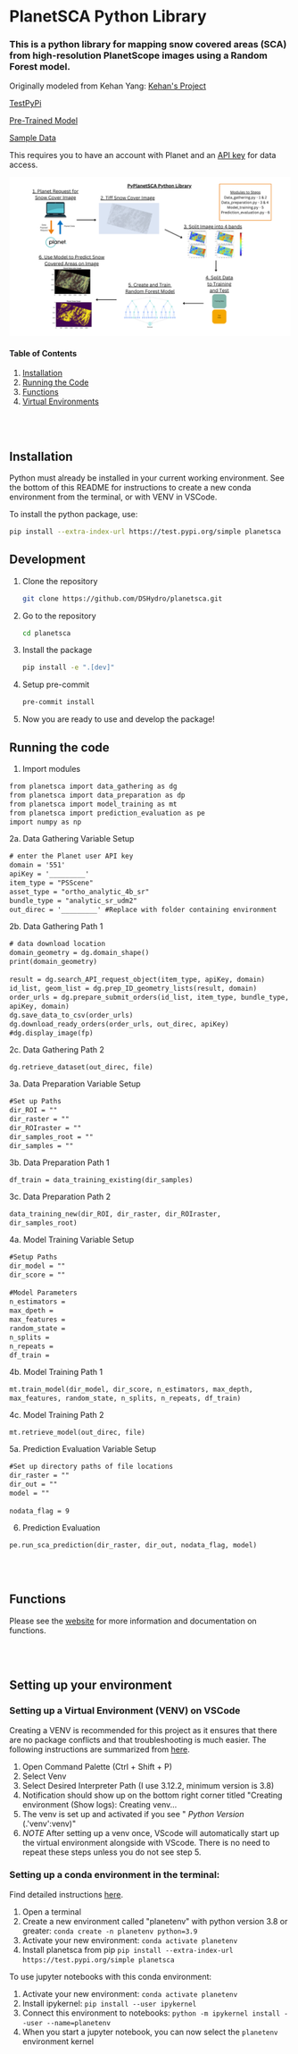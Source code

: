 # PlanetSCA Python Library

### This is a python library for mapping snow covered areas (SCA) from high-resolution PlanetScope images using a Random Forest model.

Originally modeled from Kehan Yang:
[Kehan's Project](https://github.com/KehanGit/High_resolution_snow_cover_mapping/blob/main/01_download_planetscope_images.ipynb)

[TestPyPi](https://test.pypi.org/project/planetsca/)

[Pre-Trained Model](https://huggingface.co/geo-smart/planetsca_models)

[Sample Data](https://huggingface.co/datasets/geo-smart/planetsca_datasets)

This requires you to have an account with Planet and an
[API key](https://developers.planet.com/quickstart/apis/#find-your-api-key) for
data access.

![PyPlanetSCA](https://raw.githubusercontent.com/DSHydro/PyPlanetSCA-Python-Library/main/additional_assets/PyPlanetSCA_Image.png)

#### Table of Contents <a name="table_of_contents"></a>

1. [Installation](#installation)
2. [Running the Code](#running)
3. [Functions](#functions)
4. [Virtual Environments](#VENV)

<br></br>

## Installation <a name="installation"></a>

Python must already be installed in your current working environment. See the
bottom of this README for instructions to create a new conda environment from
the terminal, or with VENV in VSCode.

To install the python package, use:

```bash
pip install --extra-index-url https://test.pypi.org/simple planetsca
```

## Development

1. Clone the repository

   ```bash
   git clone https://github.com/DSHydro/planetsca.git
   ```

2. Go to the repository

   ```bash
   cd planetsca
   ```

3. Install the package

   ```bash
   pip install -e ".[dev]"
   ```

4. Setup pre-commit

   ```bash
   pre-commit install
   ```

5. Now you are ready to use and develop the package!

## Running the code <a name="running"></a>

1. Import modules

```
from planetsca import data_gathering as dg
from planetsca import data_preparation as dp
from planetsca import model_training as mt
from planetsca import prediction_evaluation as pe
import numpy as np
```

2a. Data Gathering Variable Setup

```
# enter the Planet user API key
domain = '551'
apiKey = '_________'
item_type = "PSScene"
asset_type = "ortho_analytic_4b_sr"
bundle_type = "analytic_sr_udm2"
out_direc = '_________' #Replace with folder containing environment
```

2b. Data Gathering Path 1

```
# data download location
domain_geometry = dg.domain_shape()
print(domain_geometry)

result = dg.search_API_request_object(item_type, apiKey, domain)
id_list, geom_list = dg.prep_ID_geometry_lists(result, domain)
order_urls = dg.prepare_submit_orders(id_list, item_type, bundle_type, apiKey, domain)
dg.save_data_to_csv(order_urls)
dg.download_ready_orders(order_urls, out_direc, apiKey)
#dg.display_image(fp)
```

2c. Data Gathering Path 2

```
dg.retrieve_dataset(out_direc, file)
```

3a. Data Preparation Variable Setup

```
#Set up Paths
dir_ROI = ""
dir_raster = ""
dir_ROIraster = ""
dir_samples_root = ""
dir_samples = ""
```

3b. Data Preparation Path 1

```
df_train = data_training_existing(dir_samples)
```

3c. Data Preparation Path 2

```
data_training_new(dir_ROI, dir_raster, dir_ROIraster, dir_samples_root)
```

4a. Model Training Variable Setup

```
#Setup Paths
dir_model = ""
dir_score = ""

#Model Parameters
n_estimators = 
max_dpeth = 
max_features =
random_state =
n_splits =
n_repeats =
df_train = 
```

4b. Model Training Path 1

```
mt.train_model(dir_model, dir_score, n_estimators, max_depth, max_features, random_state, n_splits, n_repeats, df_train)
```

4c. Model Training Path 2

```
mt.retrieve_model(out_direc, file)
```

5a. Prediction Evaluation Variable Setup

```
#Set up directory paths of file locations
dir_raster = ""
dir_out = ""
model = ""

nodata_flag = 9
```

6. Prediction Evaluation

```
pe.run_sca_prediction(dir_raster, dir_out, nodata_flag, model)
```

<br></br>

## Functions <a name="functions"></a>

Please see the [website](https://dshydro.github.io/planetsca/) for more
information and documentation on functions.

<br></br>

## Setting up your environment

### Setting up a Virtual Environment (VENV) on VSCode <a name="venv"></a>

Creating a VENV is recommended for this project as it ensures that there are no
package conflicts and that troubleshooting is much easier. The following
instructions are summarized from
[here](https://code.visualstudio.com/docs/python/environments).

1. Open Command Palette (Ctrl + Shift + P)
2. Select Venv
3. Select Desired Interpreter Path (I use 3.12.2, minimum version is 3.8)
4. Notification should show up on the bottom right corner titled "Creating
   environment (Show logs): Creating venv...
5. The venv is set up and activated if you see " _Python Version_
   (.'venv':venv)"
6. _NOTE_ After setting up a venv once, VScode will automatically start up the
   virtual environment alongside with VScode. There is no need to repeat these
   steps unless you do not see step 5.

### Setting up a conda environment in the terminal:

Find detailed instructions
[here](https://docs.conda.io/projects/conda/en/latest/user-guide/tasks/manage-environments.html#creating-an-environment-with-commands).

1. Open a terminal
2. Create a new environment called "planetenv" with python version 3.8 or
   greater: `conda create -n planetenv python=3.9`
3. Activate your new environment: `conda activate planetenv`
4. Install planetsca from pip
   `pip install --extra-index-url https://test.pypi.org/simple planetsca`

To use jupyter notebooks with this conda environment:

1. Activate your new environment: `conda activate planetenv`
2. Install ipykernel: `pip install --user ipykernel`
3. Connect this environment to notebooks:
   `python -m ipykernel install --user --name=planetenv`
4. When you start a jupyter notebook, you can now select the `planetenv`
   environment kernel
